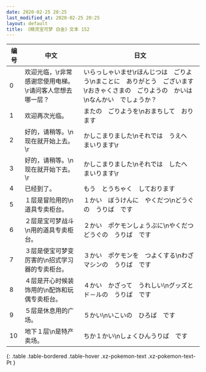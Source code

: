 ```yaml
---
date: 2020-02-25 20:25
last_modified_at: 2020-02-25 20:25
layout: default
title: 《精灵宝可梦 白金》文本 152
---
```

| 编号 | 中文 | 日文 |
| ---- | ---- | ---- |
| 0 | 欢迎光临，\r非常感谢您使用电梯。\r请问客人您想去哪一层？ | いらっしゃいませ\rほんじつは　ごりよう\nまことに　ありがとう　ございます\rおきゃくさまの　ごりようの　かいは\nなんかい　でしょうか？ |
| 1 | 欢迎再次光临。 | またの　ごりようを\nおまちして　おります |
| 2 | 好的，请稍等。\n现在就开始上去。\r | かしこまりました\nそれでは　うえへ　まいります\r |
| 3 | 好的，请稍等。\n现在就开始下去。\r | かしこまりました\nそれでは　したへ　まいります\r |
| 4 | 已经到了。 | もう　とうちゃく　しております |
| 5 | １层是冒险用的\n道具专卖柜台。 | １かい　ぼうけんに　やくだつ\nどうぐの　うりば　です |
| 6 | ２层是宝可梦战斗\n用的道具专卖柜台。 | ２かい　ポケモンしょうぶに\nやくだつ　どうぐの　うりば　です |
| 7 | ３层是使宝可梦变厉害的\n招式学习器的专卖柜台。 | ３かい　ポケモンを　つよくする\nわざマシンの　うりば　です |
| 8 | ４层是开心时候装饰用的\n配饰和玩偶专卖柜台。 | ４かい　かざって　うれしい\nグッズと　ド－ルの　うりば　です |
| 9 | ５层是休息用的广场。 | ５かい\nいこいの　ひろば　です |
| 10 | 地下１层\n是特产卖场。 | ちか１かい\nしょくひんうりば　です |
{: .table .table-bordered .table-hover .xz-pokemon-text .xz-pokemon-text-Pt }